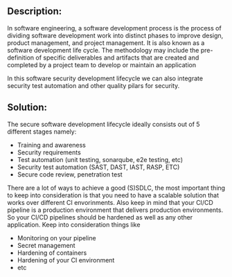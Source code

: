 ## Description:

In software engineering, a software development process is the process of dividing software development
work into distinct phases to improve design, product management, and project management. 
It is also known as a software development life cycle. The methodology may include the 
pre-definition of specific deliverables and artifacts that are created and completed by a 
project team to develop or maintain an application

In this software security development lifecycle we can also integrate security test automation and
other quality pilars for security.

## Solution:

The secure software development lifecycle ideally consists out of 5 different stages namely:

* Training and awareness
* Security requirements
* Test automation (unit testing, sonarqube, e2e testing, etc)
* Security test automation (SAST, DAST, IAST, RASP, ETC)
* Secure code review, penetration test

There are a lot of ways to achieve a good (S)SDLC, the most important thing to keep into
consideration is that you need to have a scalable solution that works over different CI
envorinments. Also keep in mind that your CI/CD pipeline is a production environment that
delivers production environments. So your CI/CD pipelines should be hardened as well as any other 
application.  Keep into consideration things like

- Monitoring on your pipeline
- Secret management
- Hardening of containers
- Hardening of your CI environment
- etc
